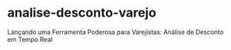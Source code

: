 # analise-desconto-varejo
Lançando uma Ferramenta Poderosa para Varejistas: Análise de Desconto em Tempo Real
